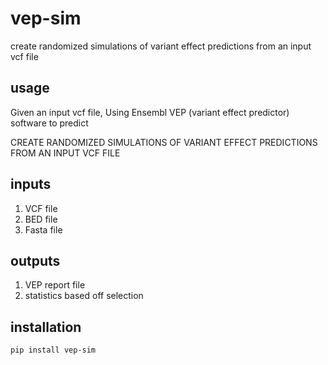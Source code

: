 # vep-sim
create randomized simulations of variant effect predictions from an input vcf file

## usage
Given an input vcf file, Using Ensembl VEP (variant effect predictor) software to predict 

CREATE RANDOMIZED SIMULATIONS OF VARIANT EFFECT PREDICTIONS FROM AN INPUT VCF FILE

## inputs 
1. VCF file
2. BED file
3. Fasta file


## outputs
1. VEP report file
2. statistics based off selection

## installation
```bash
pip install vep-sim
```

